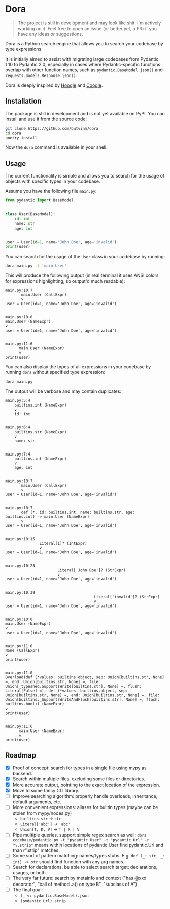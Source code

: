 # Dora

> The project is still in development and may look like shit. I'm actively working on it.
> Feel free to open an issue (or better yet, a PR) if you have any ideas or suggestions.

Dora is a Python search engine that allows you to search your codebase by type expressions.

It is initially aimed to assist with migrating large codebases from Pydantic 1.10 to Pydantic 2.0, especially in cases where Pydantic-specific functions overlap with other function names, such as `pydantic.BaseModel.json()` and `requests.models.Response.json()`.

Dora is deeply inspired by [Hoogle](https://hoogle.haskell.org/) and [Coogle](https://www.youtube.com/watch?v=wK1HjnwDQng&list=PLpM-Dvs8t0VYhYLxY-i7OcvBbDsG4izam&index=2).

## Installation

The package is still in development and is not yet available on PyPI. You can install and use it from the source code:

```bash
git clone https://github.com/butvinm/dora
cd dora
poetry install
```

Now the `dora` command is available in your shell.

## Usage

The current functionality is simple and allows you to search for the usage of objects with specific types in your codebase.

Assume you have the following file `main.py`:

```python
from pydantic import BaseModel


class User(BaseModel):
    id: int
    name: str
    age: int


user = User(id=1, name='John Doe', age='invalid')
print(user)
```

You can search for the usage of the `User` class in your codebase by running:

```bash
dora main.py -t 'main.User'
```

This will produce the following output (in real terminal it uses ANSI colors for expressions highlighting, so output'd much readable):

```
main.py:10:7
       main.User (CallExpr)
       v
user = User(id=1, name='John Doe', age='invalid')


main.py:10:0
main.User (NameExpr)
v
user = User(id=1, name='John Doe', age='invalid')


main.py:11:6
      main.User (NameExpr)
      v
print(user)
```

You can also display the types of all expressions in your codebase by running `dora` without specified type expression:

```bash
dora main.py
```

The output will be verbose and may contain duplicates:

```
main.py:5:4
    builtins.int (NameExpr)
    v
    id: int


main.py:6:4
    builtins.str (NameExpr)
    v
    name: str


main.py:7:4
    builtins.int (NameExpr)
    v
    age: int


main.py:10:7
       main.User (CallExpr)
       v
user = User(id=1, name='John Doe', age='invalid')


main.py:10:7
       def (*, id: builtins.int, name: builtins.str, age: builtins.int) -> main.User (NameExpr)
       v
user = User(id=1, name='John Doe', age='invalid')


main.py:10:15
               Literal[1]? (IntExpr)
               v
user = User(id=1, name='John Doe', age='invalid')


main.py:10:23
                       Literal['John Doe']? (StrExpr)
                       v
user = User(id=1, name='John Doe', age='invalid')


main.py:10:39
                                       Literal['invalid']? (StrExpr)
                                       v
user = User(id=1, name='John Doe', age='invalid')


main.py:10:0
main.User (NameExpr)
v
user = User(id=1, name='John Doe', age='invalid')


main.py:11:0
None (CallExpr)
v
print(user)


main.py:11:0
Overload(def (*values: builtins.object, sep: Union[builtins.str, None] =, end: Union[builtins.str, None] =, file: Union[_typeshed.SupportsWrite[builtins.str], None] =, flush: Literal[False] =), def (*values: builtins.object, sep: Union[builtins.str, None] =, end: Union[builtins.str, None] =, file: Union[builtins._SupportsWriteAndFlush[builtins.str], None] =, flush: builtins.bool)) (NameExpr)
v
print(user)


main.py:11:6
      main.User (NameExpr)
      v
print(user)
```

## Roadmap

- [x] Proof of concept: search for types in a single file using mypy as backend.
- [x] Search within multiple files, excluding some files or directories.
- [x] More accurate output, pointing to the exact location of the expression.
- [x] Move to some fancy CLI library.
- [ ] Improve searching algorithm: properly handle overloads, inheritance, default arguments, etc.
- [ ] More convenient expressions: aliases for builtin types (maybe can be stolen from mypy/nodes.py)
    * `builtins.str`   -> `str`
    * `Literal['abc']` -> `'abc'`
    * `Union[T, K, V]` -> `T | K | V`
- [ ] Pipe multiple queries, support simple regex search as well: `dora codebase/pydantic.py -t "pydantic.User" -t "pydantic.Url" -r "\.strip"` means within locations of pydantic.User find pydantic.Url and than r"\.strip" matches.
- [ ] Some sort of pattern matching: names/types stubs. E.g. `def (_: str, _: int) -> str` should find function with any arg names.
- [ ] Search for declarations, be able to select search target: declarations, usages, or both.
- [ ] The very far future: search by metainfo and context ("has @xxx decorator", "call of method .a() on type B", "subclass of A")
- [ ] The final goal:
    * `(_ <: pydantic.BaseModel).json`
    * `(pydantic.Url).strip`